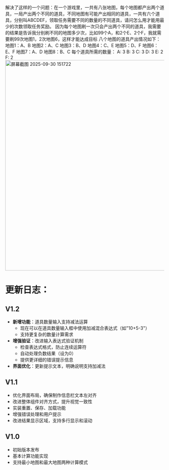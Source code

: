 解决了这样的一个问题：在一个游戏里，一共有八张地图，每个地图都产出两个道具，一局产出两个不同的道具，不同地图有可能产出相同的道具，一共有六个道具，分别叫ABCDEF，领取任务需要不同的数量的不同道具，请问怎么用才能用最少的次数领取任务奖励。
因为每个地图刷一次只会产出两个不同的道具，我需要的结果是告诉我分别刷不同的地图多少次，比如99个A，和2个E、2个F，我就需要刷99次地图1，2次地图6，这样才能达成目标
八个地图的道具产出情况如下：
地图1：A、B
地图2：A、C
地图3：B、D
地图4：C、E
地图5：D、F
地图6：E、F
地图7：A、D
地图8：B、C
每个道具所需的数量：
A: 3
B: 3
C: 3
D: 3
E: 2
F: 2
<img width="627" height="665" alt="屏幕截图 2025-09-30 151722" src="https://github.com/user-attachments/assets/d0c7fcce-ffff-499c-a9d8-2709d1835e34" />
# 更新日志：

## V1.2
- **新增功能**：道具数量输入支持减法运算
  - 现在可以在道具数量输入框中使用加减混合表达式（如"10+5-3"）
  - 支持更复杂的数量计算需求
- **增强验证**：改进输入表达式验证机制
  - 检查表达式格式，防止连续运算符
  - 自动处理负数结果（设为0）
  - 提供更详细的错误提示信息
- **界面优化**：更新提示文本，明确说明支持加减法

## V1.1
- 优化界面布局，确保制作信息栏文本左对齐
- 改进整体组件对齐方式，提升视觉一致性
- 实装重置、保存、加载功能
- 增强错误处理和用户提示
- 改进结果显示区域，支持多行显示和滚动

## V1.0
- 初始版本发布
- 基本计算功能实现
- 支持最小地图和最大地图两种计算模式
